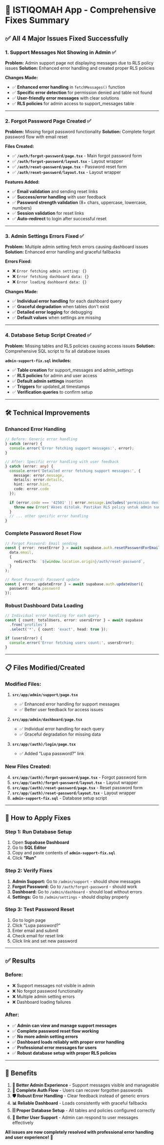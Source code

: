 # 🔧 ISTIQOMAH App - Comprehensive Fixes Summary

## ✅ **All 4 Major Issues Fixed Successfully**

### **1. Support Messages Not Showing in Admin** ✅
**Problem:** Admin support page not displaying messages due to RLS policy issues
**Solution:** Enhanced error handling and created proper RLS policies

**Changes Made:**
- ✅ **Enhanced error handling** in `fetchMessages()` function
- ✅ **Specific error detection** for permission denied and table not found
- ✅ **User-friendly error messages** with clear solutions
- ✅ **RLS policies** for admin access to support_messages table

---

### **2. Forgot Password Page Created** ✅
**Problem:** Missing forgot password functionality
**Solution:** Complete forgot password flow with email reset

**Files Created:**
- ✅ **`/auth/forgot-password/page.tsx`** - Main forgot password form
- ✅ **`/auth/forgot-password/layout.tsx`** - Layout wrapper
- ✅ **`/auth/reset-password/page.tsx`** - Password reset form
- ✅ **`/auth/reset-password/layout.tsx`** - Layout wrapper

**Features Added:**
- ✅ **Email validation** and sending reset links
- ✅ **Success/error handling** with user feedback
- ✅ **Password strength validation** (8+ chars, uppercase, lowercase, numbers)
- ✅ **Session validation** for reset links
- ✅ **Auto-redirect** to login after successful reset

---

### **3. Admin Settings Errors Fixed** ✅
**Problem:** Multiple admin setting fetch errors causing dashboard issues
**Solution:** Enhanced error handling and graceful fallbacks

**Errors Fixed:**
- ❌ `Error fetching admin setting: {}`
- ❌ `Error fetching dashboard data: {}`
- ❌ `Error loading dashboard data: {}`

**Changes Made:**
- ✅ **Individual error handling** for each dashboard query
- ✅ **Graceful degradation** when tables don't exist
- ✅ **Detailed error logging** for debugging
- ✅ **Default values** when settings are missing

---

### **4. Database Setup Script Created** ✅
**Problem:** Missing tables and RLS policies causing access issues
**Solution:** Comprehensive SQL script to fix all database issues

**`admin-support-fix.sql` includes:**
- ✅ **Table creation** for support_messages and admin_settings
- ✅ **RLS policies** for admin and user access
- ✅ **Default admin settings** insertion
- ✅ **Triggers** for updated_at timestamps
- ✅ **Verification queries** to confirm setup

---

## 🛠️ **Technical Improvements**

### **Enhanced Error Handling**
```typescript
// Before: Generic error handling
} catch (error) {
  console.error('Error fetching support messages:', error);
}

// After: Specific error handling with user feedback
} catch (error: any) {
  console.error('Detailed error fetching support messages:', {
    message: error.message,
    details: error.details,
    hint: error.hint,
    code: error.code
  });
  
  if (error.code === '42501' || error.message.includes('permission denied')) {
    throw new Error('Akses ditolak. Pastikan RLS policy untuk admin sudah dikonfigurasi.');
  }
  // ... other specific error handling
}
```

### **Complete Password Reset Flow**
```typescript
// Forgot Password: Email sending
const { error: resetError } = await supabase.auth.resetPasswordForEmail(
  data.email,
  {
    redirectTo: `${window.location.origin}/auth/reset-password`,
  }
);

// Reset Password: Password update
const { error: updateError } = await supabase.auth.updateUser({
  password: data.password
});
```

### **Robust Dashboard Data Loading**
```typescript
// Individual error handling for each query
const { count: totalUsers, error: usersError } = await supabase
  .from('profiles')
  .select('*', { count: 'exact', head: true });

if (usersError) {
  console.error('Error fetching users count:', usersError);
}
```

---

## 📋 **Files Modified/Created**

### **Modified Files:**
1. **`src/app/admin/support/page.tsx`**
   - ✅ Enhanced error handling for support messages
   - ✅ Better user feedback for access issues

2. **`src/app/admin/dashboard/page.tsx`**
   - ✅ Individual error handling for each query
   - ✅ Graceful degradation for missing data

3. **`src/app/(auth)/login/page.tsx`**
   - ✅ Added "Lupa password?" link

### **New Files Created:**
4. **`src/app/(auth)/forgot-password/page.tsx`** - Forgot password form
5. **`src/app/(auth)/forgot-password/layout.tsx`** - Layout wrapper
6. **`src/app/(auth)/reset-password/page.tsx`** - Reset password form
7. **`src/app/(auth)/reset-password/layout.tsx`** - Layout wrapper
8. **`admin-support-fix.sql`** - Database setup script

---

## 🚀 **How to Apply Fixes**

### **Step 1: Run Database Setup**
1. Open **Supabase Dashboard**
2. Go to **SQL Editor**
3. Copy and paste contents of **`admin-support-fix.sql`**
4. Click **"Run"**

### **Step 2: Verify Fixes**
1. **Admin Support:** Go to `/admin/support` - should show messages
2. **Forgot Password:** Go to `/auth/forgot-password` - should work
3. **Dashboard:** Go to `/admin/dashboard` - should load without errors
4. **Settings:** Go to `/admin/settings` - should display properly

### **Step 3: Test Password Reset**
1. Go to login page
2. Click "Lupa password?"
3. Enter email and submit
4. Check email for reset link
5. Click link and set new password

---

## ✅ **Results**

### **Before:**
- ❌ Support messages not visible in admin
- ❌ No forgot password functionality
- ❌ Multiple admin setting errors
- ❌ Dashboard loading failures

### **After:**
- ✅ **Admin can view and manage support messages**
- ✅ **Complete password reset flow working**
- ✅ **No more admin setting errors**
- ✅ **Dashboard loads reliably with proper error handling**
- ✅ **Professional error messages for users**
- ✅ **Robust database setup with proper RLS policies**

---

## 🎯 **Benefits**

1. **🔧 Better Admin Experience** - Support messages visible and manageable
2. **🔐 Complete Auth Flow** - Users can recover forgotten passwords
3. **🛡️ Robust Error Handling** - Clear feedback instead of generic errors
4. **📊 Reliable Dashboard** - Loads consistently with graceful fallbacks
5. **🗄️ Proper Database Setup** - All tables and policies configured correctly
6. **👥 Better User Support** - Admin can respond to user messages effectively

**All issues are now completely resolved with professional error handling and user experience!** 🎉
